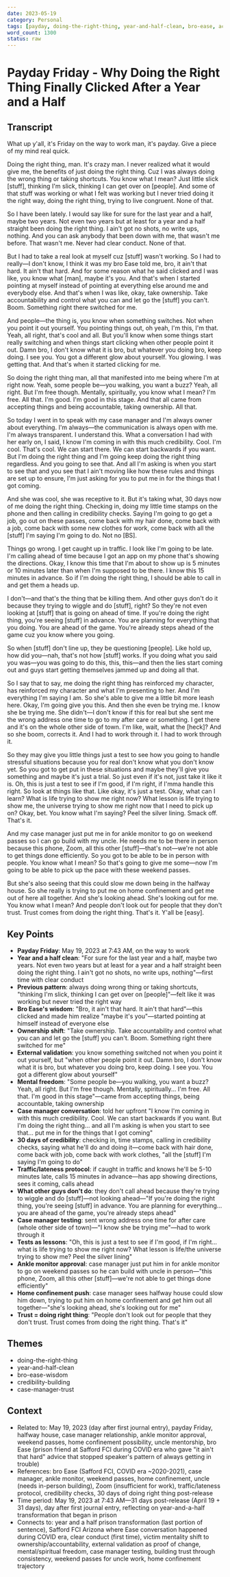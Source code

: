 ```yaml
---
date: 2023-05-19
category: Personal
tags: [payday, doing-the-right-thing, year-and-half-clean, bro-ease, accountability, case-manager, ankle-monitor, weekend-passes, trust-building, credibility-checks, home-confinement]
word_count: 1300
status: raw
---
```


# Payday Friday - Why Doing the Right Thing Finally Clicked After a Year and a Half

## Transcript

What up y'all, it's Friday on the way to work man, it's payday. Give a piece of my mind real quick.

Doing the right thing, man. It's crazy man. I never realized what it would give me, the benefits of just doing the right thing. Cuz I was always doing the wrong thing or taking shortcuts. You know what I mean? Just little slick [stuff], thinking I'm slick, thinking I can get over on [people]. And some of that stuff was working or what I felt was working but I never tried doing it the right way, doing the right thing, trying to live congruent. None of that.

So I have been lately. I would say like for sure for the last year and a half, maybe two years. Not even two years but at least for a year and a half straight been doing the right thing. I ain't got no shots, no write ups, nothing. And you can ask anybody that been down with me, that wasn't me before. That wasn't me. Never had clear conduct. None of that.

But I had to take a real look at myself cuz [stuff] wasn't working. So I had to really—I don't know, I think it was my bro Ease told me, bro, it ain't that hard. It ain't that hard. And for some reason what he said clicked and I was like, you know what [man], maybe it's you. And that's when I started pointing at myself instead of pointing at everything else around me and everybody else. And that's when I was like, okay, take ownership. Take accountability and control what you can and let go the [stuff] you can't. Boom. Something right there switched for me.

And people—the thing is, you know when something switches. Not when you point it out yourself. You pointing things out, oh yeah, I'm this, I'm that. Yeah, all right, that's cool and all. But you'll know when some things start really switching and when things start clicking when other people point it out. Damn bro, I don't know what it is bro, but whatever you doing bro, keep doing. I see you. You got a different glow about yourself. You glowing. I was getting that. And that's when it started clicking for me.

So doing the right thing man, all that manifested into me being where I'm at right now. Yeah, some people be—you walking, you want a buzz? Yeah, all right. But I'm free though. Mentally, spiritually, you know what I mean? I'm free. All that. I'm good. I'm good in this stage. And that all came from accepting things and being accountable, taking ownership. All that.

So today I went in to speak with my case manager and I'm always owner about everything. I'm always—the communication is always open with me. I'm always transparent. I understand this. What a conversation I had with her early on, I said, I know I'm coming in with this much credibility. Cool. I'm cool. That's cool. We can start there. We can start backwards if you want. But I'm doing the right thing and I'm going keep doing the right thing regardless. And you going to see that. And all I'm asking is when you start to see that and you see that I ain't moving like how these rules and things are set up to ensure, I'm just asking for you to put me in for the things that I got coming.

And she was cool, she was receptive to it. But it's taking what, 30 days now of me doing the right thing. Checking in, doing my little time stamps on the phone and then calling in credibility checks. Saying I'm going to go get a job, go out on these passes, come back with my hair done, come back with a job, come back with some new clothes for work, come back with all the [stuff] I'm saying I'm going to do. Not no [BS].

Things go wrong. I get caught up in traffic. I look like I'm going to be late. I'm calling ahead of time because I got an app on my phone that's showing the directions. Okay, I know this time that I'm about to show up is 5 minutes or 10 minutes later than when I'm supposed to be there. I know this 15 minutes in advance. So if I'm doing the right thing, I should be able to call in and get them a heads up.

I don't—and that's the thing that be killing them. And other guys don't do it because they trying to wiggle and do [stuff], right? So they're not even looking at [stuff] that is going on ahead of time. If you're doing the right thing, you're seeing [stuff] in advance. You are planning for everything that you doing. You are ahead of the game. You're already steps ahead of the game cuz you know where you going.

So when [stuff] don't line up, they be questioning [people]. Like hold up, how did you—nah, that's not how [stuff] works. If you doing what you said you was—you was going to do this, this, this—and then the lies start coming out and guys start getting themselves jammed up and doing all that.

So I say that to say, me doing the right thing has reinforced my character, has reinforced my character and what I'm presenting to her. And I'm everything I'm saying I am. So she's able to give me a little bit more leash here. Okay, I'm going give you this. And then she even be trying me. I know she be trying me. She didn't—I don't know if this for real but she sent me the wrong address one time to go to my after care or something. I get there and it's on the whole other side of town. I'm like, wait, what the [heck]? And so she boom, corrects it. And I had to work through it. I had to work through it.

So they may give you little things just a test to see how you going to handle stressful situations because you for real don't know what you don't know yet. So you got to get put in these situations and maybe they'll give you something and maybe it's just a trial. So just even if it's not, just take it like it is. Oh, this is just a test to see if I'm good, if I'm right, if I'mma handle this right. So look at things like that. Like okay, it's just a test. Okay, what can I learn? What is life trying to show me right now? What lesson is life trying to show me, the universe trying to show me right now that I need to pick up on? Okay, bet. You know what I'm saying? Peel the silver lining. Smack off. That's it.

And my case manager just put me in for ankle monitor to go on weekend passes so I can go build with my uncle. He needs me to be there in person because this phone, Zoom, all this other [stuff]—that's not—we're not able to get things done efficiently. So you got to be able to be in person with people. You know what I mean? So that's going to give me some—now I'm going to be able to pick up the pace with these weekend passes.

But she's also seeing that this could slow me down being in the halfway house. So she really is trying to put me on home confinement and get me out of here all together. And she's looking ahead. She's looking out for me. You know what I mean? And people don't look out for people that they don't trust. Trust comes from doing the right thing. That's it. Y'all be [easy].

## Key Points

- **Payday Friday**: May 19, 2023 at 7:43 AM, on the way to work
- **Year and a half clean**: "For sure for the last year and a half, maybe two years. Not even two years but at least for a year and a half straight been doing the right thing. I ain't got no shots, no write ups, nothing"—first time with clear conduct
- **Previous pattern**: always doing wrong thing or taking shortcuts, "thinking I'm slick, thinking I can get over on [people]"—felt like it was working but never tried the right way
- **Bro Ease's wisdom**: "Bro, it ain't that hard. It ain't that hard"—this clicked and made him realize "maybe it's you"—started pointing at himself instead of everyone else
- **Ownership shift**: "Take ownership. Take accountability and control what you can and let go the [stuff] you can't. Boom. Something right there switched for me"
- **External validation**: you know something switched not when you point it out yourself, but "when other people point it out. Damn bro, I don't know what it is bro, but whatever you doing bro, keep doing. I see you. You got a different glow about yourself"
- **Mental freedom**: "Some people be—you walking, you want a buzz? Yeah, all right. But I'm free though. Mentally, spiritually... I'm free. All that. I'm good in this stage"—came from accepting things, being accountable, taking ownership
- **Case manager conversation**: told her upfront "I know I'm coming in with this much credibility. Cool. We can start backwards if you want. But I'm doing the right thing... and all I'm asking is when you start to see that... put me in for the things that I got coming"
- **30 days of credibility**: checking in, time stamps, calling in credibility checks, saying what he'll do and doing it—come back with hair done, come back with job, come back with work clothes, "all the [stuff] I'm saying I'm going to do"
- **Traffic/lateness protocol**: if caught in traffic and knows he'll be 5-10 minutes late, calls 15 minutes in advance—has app showing directions, sees it coming, calls ahead
- **What other guys don't do**: they don't call ahead because they're trying to wiggle and do [stuff]—not looking ahead—"If you're doing the right thing, you're seeing [stuff] in advance. You are planning for everything... you are ahead of the game, you're already steps ahead"
- **Case manager testing**: sent wrong address one time for after care (whole other side of town)—"I know she be trying me"—had to work through it
- **Tests as lessons**: "Oh, this is just a test to see if I'm good, if I'm right... what is life trying to show me right now? What lesson is life/the universe trying to show me? Peel the silver lining"
- **Ankle monitor approval**: case manager just put him in for ankle monitor to go on weekend passes so he can build with uncle in person—"this phone, Zoom, all this other [stuff]—we're not able to get things done efficiently"
- **Home confinement push**: case manager sees halfway house could slow him down, trying to put him on home confinement and get him out all together—"she's looking ahead, she's looking out for me"
- **Trust = doing right thing**: "People don't look out for people that they don't trust. Trust comes from doing the right thing. That's it"

## Themes

- doing-the-right-thing
- year-and-half-clean
- bro-ease-wisdom
- credibility-building
- case-manager-trust

## Context

- Related to: May 19, 2023 (day after first journal entry), payday Friday, halfway house, case manager relationship, ankle monitor approval, weekend passes, home confinement possibility, uncle mentorship, bro Ease (prison friend at Safford FCI during COVID era who gave "it ain't that hard" advice that stopped speaker's pattern of always getting in trouble)
- References: bro Ease (Safford FCI, COVID era ~2020-2021), case manager, ankle monitor, weekend passes, home confinement, uncle (needs in-person building), Zoom (insufficient for work), traffic/lateness protocol, credibility checks, 30 days of doing right thing post-release
- Time period: May 19, 2023 at 7:43 AM—31 days post-release (April 19 + 31 days), day after first journal entry, reflecting on year-and-a-half transformation that began in prison
- Connects to: year and a half prison transformation (last portion of sentence), Safford FCI Arizona where Ease conversation happened during COVID era, clear conduct (first time), victim mentality shift to ownership/accountability, external validation as proof of change, mental/spiritual freedom, case manager testing, building trust through consistency, weekend passes for uncle work, home confinement trajectory
